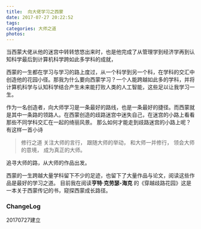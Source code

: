 ```yaml
---
title:  向大佬学习之西蒙
date: 2017-07-27 20:22:52
tags:
categories: 大师之道
photos:
---
```

当西蒙大佬从他的迷宫中转转悠悠出来时，也是他完成了从管理学到经济学再到认知科学最后到计算机科学跨如此多学科的成就，
<!--more--> 西蒙的一生都在学习与学习的路上度过，从一个科学到另一个科，在学科的交汇中创造他的花园小径。那我为什么要向西蒙学习？一个人能跨越如此多的学科，并将计算机科学与认知科学结合产生未来能打败人类的人工智能，这些足以让我学习一生。
作为一名创造者，向大师学习是一条最好的路线，也是一条最好的捷径。而西蒙就是其中一条路的领路人。在西蒙创造的歧路迷宫中迷失自己，在迷宫的小路上看看那些不同学科交汇在一起的绮丽风景。
那么如何才能走到歧路迷宫的小路上呢？有这样一首小诗
>修行之道
关注大师的言行，
跟随大师的举动，
和大师一并修行，
领会大师的意境，
成为真正的大师。

追寻大师的路，从大师的作品出发。

西蒙的一生跨越大量学科留下不少的足迹，也留下了大量作品与论文，阅读这些作品是最好的学习之道。
目前我在阅读**亨特·克劳瑟-海克** 的《穿越歧路花园》这是一本关于西蒙传记的书，窥探西蒙成长路径。
### ChangeLog
20170727建立
